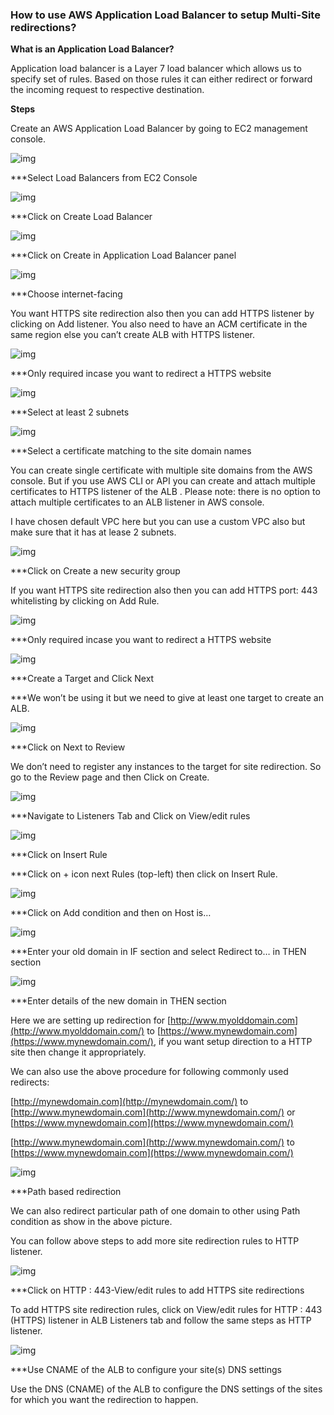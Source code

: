 ### How to use AWS Application Load Balancer to setup Multi-Site redirections?

 

**What is an Application Load Balancer?**

Application load balancer is a Layer 7 load balancer which allows us to specify set of rules. Based on those rules it can either redirect or forward the incoming request to respective destination.

**Steps**

Create an AWS Application Load Balancer by going to EC2 management console.

![img](Image/clip_image002.jpg)

***Select Load Balancers from EC2 Console 



 

![img](Image/clip_image004.jpg)

***Click on Create Load Balancer




 

![img](Image/clip_image006.jpg)

***Click on Create in Application Load Balancer panel



 

![img](Image/clip_image008.jpg)

***Choose internet-facing

  

 

You want HTTPS site redirection also then you can add HTTPS listener by clicking on Add listener. You also need to have an ACM certificate in the same region else you can’t create ALB with HTTPS listener.

 

![img](Image/clip_image010.jpg)

***Only required incase you want to redirect a HTTPS website

 
 
 

![img](Image/clip_image012.jpg)

***Select at least 2 subnets







![img](Image/clip_image014.jpg)

***Select a certificate matching to the site domain names

 



You can create single certificate with multiple site domains from the AWS console. But if you use AWS CLI or API you can create and attach multiple certificates to HTTPS listener of the ALB . Please note: there is no option to attach multiple certificates to an ALB listener in AWS console.

I have chosen default VPC here but you can use a custom VPC also but make sure that it has at lease 2 subnets.



![img](Image/clip_image016.jpg)

***Click on Create a new security group



 

If you want HTTPS site redirection also then you can add HTTPS port: 443 whitelisting by clicking on Add Rule.

![img](Image/clip_image018.jpg)

***Only required incase you want to redirect a HTTPS website



 

![img](Image/clip_image020.jpg)

***Create a Target and Click Next



 

***We won’t be using it but we need to give at least one target to create an ALB.

![img](Image/clip_image022.jpg)

***Click on Next to Review

 

We don’t need to register any instances to the target for site redirection. So go to the Review page and then Click on Create.

![img](Image/clip_image024.jpg)

***Navigate to Listeners Tab and Click on View/edit rules



 

![img](Image/clip_image026.jpg)

***Click on Insert Rule

 
 
 

***Click on + icon next Rules (top-left) then click on Insert Rule.

![img](Image/clip_image028.jpg)




***Click on Add condition and then on Host is…

 

![img](Image/clip_image030.jpg)

***Enter your old domain in IF section and select Redirect to… in THEN section

 
 
 

![img](Image/clip_image032.jpg)

***Enter details of the new domain in THEN section

 



Here we are setting up redirection for [http://www.myolddomain.com](http://www.myolddomain.com/) to [https://www.mynewdomain.com](https://www.mynewdomain.com/), if you want setup direction to a HTTP site then change it appropriately.

We can also use the above procedure for following commonly used redirects:

[http://mynewdomain.com](http://mynewdomain.com/) to [http://www.mynewdomain.com](http://www.mynewdomain.com/) or [https://www.mynewdomain.com](https://www.mynewdomain.com/)

[http://www.mynewdomain.com](http://www.mynewdomain.com/) to [https://www.mynewdomain.com](https://www.mynewdomain.com/)

 

![img](Image/clip_image034.jpg)

***Path based redirection

  

We can also redirect particular path of one domain to other using Path condition as show in the above picture.

You can follow above steps to add more site redirection rules to HTTP listener.

 



![img](Image/clip_image036.jpg)

***Click on HTTP : 443-View/edit rules to add HTTPS site redirections



 

To add HTTPS site redirection rules, click on View/edit rules for HTTP : 443 (HTTPS) listener in ALB Listeners tab and follow the same steps as HTTP listener.

 

![img](Image/clip_image037.jpg)

***Use CNAME of the ALB to configure your site(s) DNS settings

 

Use the DNS (CNAME) of the ALB to configure the DNS settings of the sites for which you want the redirection to happen.

 

 

 

 

 

 

 

 

 

 

 

 

 

 

 

 

 

 

 

 

 
